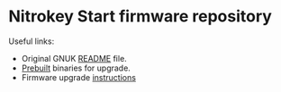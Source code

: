 
Nitrokey Start firmware repository
===============



Useful links:
- Original GNUK [README](README) file.
- [Prebuilt](prebuilt) binaries for upgrade.
- Firmware upgrade [instructions](prebuilt/README.md)
